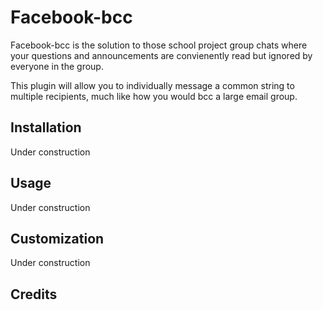 # Facebook-bcc

Facebook-bcc is the solution to those school project group chats where your questions and announcements are convienently read but ignored by everyone in the group.

This plugin will allow you to individually message a common string to multiple recipients, much like how you would bcc a large email group.

## Installation
Under construction

## Usage
Under construction

## Customization
Under construction

## Credits
